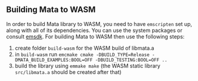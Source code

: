 ## Building Mata to WASM

In order to build Mata library to WASM, you need to have `emscripten` set up, along with all of its dependencies. 
You can use the system packages or consult [emsdk](https://github.com/emscripten-core/emsdk).
For building Mata to WASM then use the following steps:

1. create folder `build-wasm` for the WASM build of libmata.a
2. in `build-wasm` run `emcmake cmake -DBUILD_TYPE=Release -DMATA_BUILD_EXAMPLES:BOOL=OFF -DBUILD_TESTING:BOOL=OFF ..`
3. build the library using `emmake make` (the WASM static library `src/libmata.a` should be created after that)